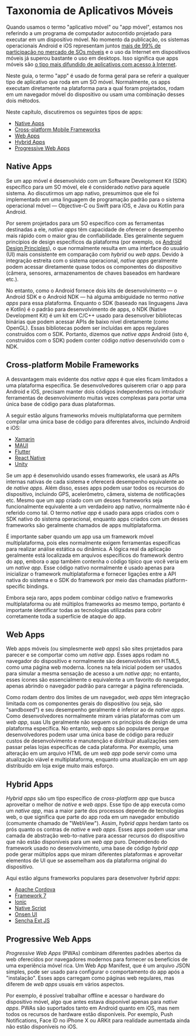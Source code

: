 # Taxonomia de Aplicativos Móveis

Quando usamos o termo "aplicativo móvel" ou "app móvel", estamos nos referindo a um programa de computador autocontido projetado para executar em um dispositivo móvel. No momento da publicação, os sistemas operacionais Android e iOS representam juntos [mais de 99% de participação no mercado de SOs móveis](https://www.idc.com/promo/smartphone-market-share/os) e o uso da Internet em dispositivos móveis já superou bastante o uso em desktops. Isso significa que apps móveis são [o tipo mais difundido de aplicativos com acesso à Internet](https://www.idc.com/promo/smartphone-market-share/os).

Neste guia, o termo "app" é usado de forma geral para se referir a qualquer tipo de aplicativo que roda em um SO móvel. Normalmente, os apps executam diretamente na plataforma para a qual foram projetados, rodam em um navegador móvel do dispositivo ou usam uma combinação desses dois métodos.

Neste capítulo, discutiremos os seguintes tipos de apps:

- [Native Apps](#native-apps)
- [Cross-platform Mobile Frameworks](#cross-platform-mobile-frameworks)
- [Web Apps](#web-apps)
- [Hybrid Apps](#hybrid-apps)
- [Progressive Web Apps](#progressive-web-apps)

## Native Apps

Se um app móvel é desenvolvido com um Software Development Kit (SDK) específico para um SO móvel, ele é considerado _nativo_ para aquele sistema. Ao discutirmos um app nativo, presumimos que ele foi implementado em uma linguagem de programação padrão para o sistema operacional móvel — Objective-C ou Swift para iOS, e Java ou Kotlin para Android.

Por serem projetados para um SO específico com as ferramentas destinadas a ele, _native apps_ têm capacidade de oferecer o desempenho mais rápido com o maior grau de confiabilidade. Eles geralmente seguem princípios de design específicos da plataforma (por exemplo, os [Android Design Principles](https://developer.android.com/design "Android Design Principles")), o que normalmente resulta em uma interface do usuário (UI) mais consistente em comparação com _hybrid_ ou _web apps_. Devido à integração estreita com o sistema operacional, _native apps_ geralmente podem acessar diretamente quase todos os componentes do dispositivo (câmera, sensores, armazenamentos de chaves baseados em hardware etc.).

No entanto, como o Android fornece dois kits de desenvolvimento — o Android SDK e o Android NDK — há alguma ambiguidade no termo _native apps_ para essa plataforma. Enquanto o SDK (baseado nas linguagens Java e Kotlin) é o padrão para desenvolvimento de apps, o NDK (Native Development Kit) é um kit em C/C++ usado para desenvolver bibliotecas binárias que podem acessar APIs de baixo nível diretamente (como OpenGL). Essas bibliotecas podem ser incluídas em apps regulares construídos com o SDK. Portanto, dizemos que _native apps_ Android (isto é, construídos com o SDK) podem conter código _nativo_ desenvolvido com o NDK.

## Cross-platform Mobile Frameworks

A desvantagem mais evidente dos _native apps_ é que eles ficam limitados a uma plataforma específica. Se desenvolvedores quiserem criar o app para Android e iOS, precisam manter dois códigos independentes ou introduzir ferramentas de desenvolvimento muitas vezes complexas para portar uma única base de código para duas plataformas.

A seguir estão alguns frameworks móveis multiplataforma que permitem compilar uma única base de código para diferentes alvos, incluindo Android e iOS:

- [Xamarin](https://dotnet.microsoft.com/apps/xamarin "Xamarin")
- [MAUI](https://dotnet.microsoft.com/en-us/apps/maui ".NET MAUI")
- [Flutter](https://flutter.dev/ "Google Flutter")
- [React Native](https://reactnative.dev/ "React Native")
- [Unity](https://unity.com/ "Unity")

Se um app é desenvolvido usando esses frameworks, ele usará as APIs internas nativas de cada sistema e oferecerá desempenho equivalente ao de _native apps_. Além disso, esses apps podem usar todos os recursos do dispositivo, incluindo GPS, acelerômetro, câmera, sistema de notificações etc. Mesmo que um app criado com um desses frameworks seja funcionalmente equivalente a um verdadeiro app nativo, normalmente não é referido como tal. O termo _native app_ é usado para apps criados com o SDK nativo do sistema operacional, enquanto apps criados com um desses frameworks são geralmente chamados de apps multiplataforma.

É importante saber quando um app usa um framework móvel multiplataforma, pois eles normalmente exigem ferramentas específicas para realizar análise estática ou dinâmica. A lógica real da aplicação geralmente está localizada em arquivos específicos do framework dentro do app, embora o app também contenha o código típico que você veria em um _native app_. Esse código nativo normalmente é usado apenas para inicializar o framework multiplataforma e fornecer ligações entre a API nativa do sistema e o SDK do framework por meio das chamadas platform-specific bindings.

Embora seja raro, apps podem combinar código nativo e frameworks multiplataforma ou até múltiplos frameworks ao mesmo tempo, portanto é importante identificar todas as tecnologias utilizadas para cobrir corretamente toda a superfície de ataque do app.

## Web Apps

Web apps móveis (ou simplesmente _web apps_) são sites projetados para parecer e se comportar como um _native app_. Esses apps rodam no navegador do dispositivo e normalmente são desenvolvidos em HTML5, como uma página web moderna. Ícones na tela inicial podem ser usados para simular a mesma sensação de acesso a um _native app_; no entanto, esses ícones são essencialmente o equivalente a um favorito do navegador, apenas abrindo o navegador padrão para carregar a página referenciada.

Como rodam dentro dos limites de um navegador, _web apps_ têm integração limitada com os componentes gerais do dispositivo (ou seja, são "sandboxed") e seu desempenho geralmente é inferior ao de _native apps_. Como desenvolvedores normalmente miram várias plataformas com um _web app_, suas UIs geralmente não seguem os princípios de design de uma plataforma específica. No entanto, _web apps_ são populares porque desenvolvedores podem usar uma única base de código para reduzir custos de desenvolvimento e manutenção e distribuir atualizações sem passar pelas lojas específicas de cada plataforma. Por exemplo, uma alteração em um arquivo HTML de um _web app_ pode servir como uma atualização viável e multiplataforma, enquanto uma atualização em um app distribuído em loja exige muito mais esforço.

## Hybrid Apps

_Hybrid apps_ são um tipo específico de _cross-platform app_ que busca aproveitar o melhor de _native_ e _web apps_. Esse tipo de app executa como um _native app_, mas a maior parte dos processos depende de tecnologias web, o que significa que parte do app roda em um navegador embutido (comumente chamado de "WebView"). Assim, _hybrid apps_ herdam tanto os prós quanto os contras de _native_ e _web apps_. Esses apps podem usar uma camada de abstração web-to-native para acessar recursos do dispositivo que não estão disponíveis para um _web app_ puro. Dependendo do framework usado no desenvolvimento, uma base de código _hybrid app_ pode gerar múltiplos apps que miram diferentes plataformas e aproveitar elementos de UI que se assemelham aos da plataforma original do dispositivo.

Aqui estão alguns frameworks populares para desenvolver _hybrid apps_:

- [Apache Cordova](https://cordova.apache.org/ "Apache Cordova")
- [Framework 7](https://framework7.io/ "Framework 7")
- [Ionic](https://ionicframework.com/ "Ionic")
- [Native Script](https://www.nativescript.org/ "Native Script")
- [Onsen UI](https://onsen.io/ "Onsen UI")
- [Sencha Ext JS](https://www.sencha.com/products/extjs/ "Sencha Ext JS")

## Progressive Web Apps

_Progressive Web Apps_ (PWAs) combinam diferentes padrões abertos da web oferecidos por navegadores modernos para fornecer os benefícios de uma experiência móvel rica. Um Web App Manifest, que é um arquivo JSON simples, pode ser usado para configurar o comportamento do app após a "instalação". Esses apps carregam como páginas web regulares, mas diferem de _web apps_ usuais em vários aspectos.

Por exemplo, é possível trabalhar offline e acessar o hardware do dispositivo móvel, algo que antes estava disponível apenas para _native apps_. PWAs são suportados tanto em Android quanto em iOS, mas nem todos os recursos de hardware estão disponíveis. Por exemplo, Push Notifications, Face ID no iPhone X ou ARKit para realidade aumentada ainda não estão disponíveis no iOS.
